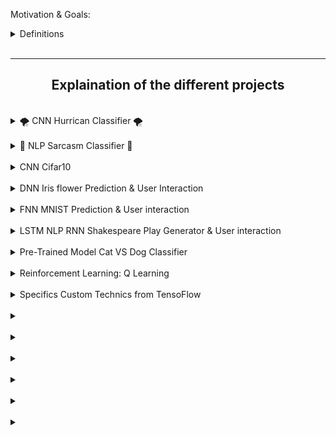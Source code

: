 Motivation & Goals:

<details>
  <h2 align="center"> Definitions </h2>
  
  <summary> Definitions </summary> 
<p>    
**DL (Deep-Learning):**

**DNN (Deep Neural Networks):**

**CNN (Convultional Neural Network):**

**FNN (Feedforward Neural Network):**

**RNN (Recurrent Neural Network):**
Type of artificial neural network which uses sequential data or time series data. 
Commonly used for ordinal or temporal problems: language translation, NLP, speech recognition, image captioning.
Used by Siri, voice search, and Google Translate.

**NLP (Natural Language Processing):**

**LSTM (Long Short-Term Memory):**

</p>
  <br>
</details>

  <br>

  ---

<h2 align='center'>Explaination of the different projects</h2>
  
<br>
  
<details>
  <h2 align="center">🌪️ CNN Hurrican Classifier 🌪️</h2>
  
  <summary>🌪️ CNN Hurrican Classifier 🌪️ </summary> 

  <p>
    This Python script focuses on creating and training a Convolutional Neural Network (CNN) to classify images into two classes ("damage" and "no_damage") using the "satellite-images-of-hurricane-damage" dataset. Here's a breakdown of the script:

About the Dataset:
The dataset is sourced from Texas after Hurricane Harvey, containing satellite images categorized into "damage" and "no_damage" groups.
Original Source: IEEE DataPort - Detecting Damaged Buildings Post-Hurricane.
Libraries:
The script begins by importing necessary libraries, including urllib for handling URLs and zipfile for extracting compressed files.
TensorFlow is imported as tf.
Functions:
download_and_extract_data(): Downloads and extracts the dataset from a specified URL, storing it in the current directory.
preprocess(image, label): Normalizes the images by scaling pixel values between 0 and 1.
Solution Model Function (solution_model()):
Calls download_and_extract_data() to prepare the dataset.
Defines constants for image size (IMG_SIZE) and batch size (BATCH_SIZE).
Loads training and validation datasets from the "train/" and "validation/" directories, respectively. It resizes the images and forms batches using TensorFlow's image_dataset_from_directory function.
Normalizes the datasets using the preprocess function.
Constructs a CNN model using TensorFlow's Sequential API with convolutional and pooling layers, flattening layer, and dense layers. The final layer uses the sigmoid activation function for binary classification.
Compiles and trains the model using the Adam optimizer and binary cross-entropy loss for 30 epochs.
Running and Saving the Model (if __name__ == '__main__':):
Calls solution_model() to create and train the model.
Saves the trained model as "mymodel.h5".
Overall, the script demonstrates the process of preparing a dataset, creating a CNN model, training the model, and saving it for future use. The goal is to classify satellite images into "damage" and "no_damage" categories.
validation of +0.92
</p>
<br>
</details>

<br>

<details>
  <h2 align="center">👹 NLP Sarcasm Classifier 👹</h2>
  
  <summary>👹 NLP Sarcasm Classifier 👹</summary> 
  <p>
    This Python script builds and trains a classifier for a sarcasm dataset using TensorFlow and Keras. Here's an explanation of each part:

Import Libraries:
Import necessary libraries including json for working with JSON files, tensorflow for building and training the model, numpy for numerical operations, and relevant modules from tensorflow.keras for text preprocessing.
Load and Preprocess Data:
Download the sarcasm dataset from a given URL and load it from the JSON file (sarcasm.json).
Extract sentences and labels from the dataset.
Tokenization and Padding:
Tokenize the text data and pad sequences to ensure uniform length for model input.
Model Architecture:
Build a sequential model using Keras.
The model consists of an embedding layer for word embeddings, a dropout layer to prevent overfitting, a global average pooling layer for dimensionality reduction, and a dense layer with a sigmoid activation function for binary classification.
Early Stopping:
Implement early stopping with a patience of 5 epochs to monitor validation loss and restore the best weights when there is no improvement.
Compile and Train:
Compile the model using the Adam optimizer and binary cross-entropy loss.
Train the model on the training data with validation data for 50 epochs, using the early stopping callback to prevent overfitting.
Save the Model:
Save the trained model to a file named "mymodel.h5".
Main Execution:
Check if the script is being run as the main program (__name__ == '__main__').
If yes, execute the solution_model function and save the resulting model.
This script aims to create a simple text classification model for sarcasm detection using a neural network architecture with embedding layers, dropout for regularization, and early stopping to prevent overfitting.
  </p>
  <br>
</details>

<br>

<details>
  <h2 align="center"> CNN Cifar10 </h2>
  
  <summary> CNN Cifar10 </summary> 

  <p>
This code demonstrates the use of data augmentation to artificially increase the diversity of the training dataset, enhancing the model's ability to generalize to unseen data. The CNN model is designed to classify images from the CIFAR-10 dataset into one of the ten specified classes. The training process involves both the original and augmented images.
  </p>
  <br>
</details>

<br>

<details>
  <h2 align="center"> DNN Iris flower Prediction & User Interaction</h2>
  
  <summary> DNN Iris flower Prediction & User Interaction </summary> 

  <p>
Use the trained classifier to make predictions based on the user's input and print the predicted class and its probability.

In summary, this code defines, trains, evaluates, and uses a Deep Neural Network classifier to predict the species of an Iris flower based on user-inputted features. The dataset used is the famous Iris dataset containing features such as sepal length, sepal width, petal length, and petal width. The user can interactively input feature values for prediction.
  </p>
  <br>
</details>

<br>

<details>
  <h2 align="center"> FNN MNIST Prediction & User interaction </h2>
  
  <summary> FNN MNIST Prediction & User interaction </summary> 

  <p>
The goal of the code is to train a neural network using TensorFlow/Keras to classify images from the Fashion MNIST dataset. The dataset consists of grayscale images of 10 different types of clothing items. After training the model, the code provides user interaction to select a specific image from the test set, predict its class, and display the image along with the expected and predicted labels.
  </p>
  <br>
</details>

<br>

<details>
  <h2 align="center"> LSTM NLP RNN Shakespeare Play Generator & User interaction </h2>
  
  <summary> LSTM NLP RNN Shakespeare Play Generator & User interaction </summary> 

  <p>
The purpose of this code is to train a character-level LSTM neural network on a dataset containing Shakespearean text. The trained model is designed to learn the patterns and structures inherent in the language of Shakespeare. Subsequently, the model can generate new text based on a user-provided starting string. This demonstrates the use of recurrent neural networks for creative text generation, showcasing the network's ability to capture and reproduce the linguistic style of a specific author or domain. The code engages users by allowing them to input a seed string and witness the model's generation of coherent and contextually relevant text in the style of Shakespeare.
  </p>
  <br>
</details>

<br>

<details>
  <h2 align="center"> Pre-Trained Model Cat VS Dog Classifier </h2>
  
  <summary> Pre-Trained Model Cat VS Dog Classifier </summary> 

  <p>
    The code loads the "cats_vs_dogs" dataset, preprocesses the images, and fine-tunes the MobileNetV2 model for a binary classification task (cats vs. dogs). It trains the model, evaluates its performance, and saves the trained model for later use. The primary goal is to demonstrate the process of using a pre-trained neural network for image classification and adapting it to a specific task.
accuracy of +0.986 on validation data
  </p>
  <br>
</details>


<br>

<details>
  <h2 align="center"> Reinforcement Learning: Q Learning </h2>
  
  <summary> Reinforcement Learning: Q Learning </summary> 

  <p>
The goal of the code is to implement a Q-learning algorithm to train an agent in the FrozenLake environment, a classic problem in reinforcement learning. The code initializes a Q-table to store the learned values for state-action pairs and iteratively updates these values based on the agent's interactions with the environment. The training process involves a balance between exploration and exploitation, where the agent chooses actions with a certain probability of exploration. The Q-values are updated using the Q-learning formula, taking into account the rewards received and the maximum Q-value for the next state. The training loop runs for a specified number of episodes, and the final learned Q-values are printed along with the average reward obtained during training. The ultimate objective is for the agent to learn an optimal policy for navigating the FrozenLake environment and achieving the highest cumulative reward.
  </p>
  <br>
</details>


<br>

<details>
  <h2 align="center"> Specifics Custom Technics from TensoFlow </h2>
  
  <summary> Specifics Custom Technics from TensoFlow </summary> 

  <p>
    Custom Callbacks MNIST
The code employs three callbacks during the training process. The ModelCheckpoint Callback saves model weights at specified intervals, the LearningRateScheduler Callback dynamically adjusts the learning rate, and the CustomCallback Callback stops training if the accuracy surpasses a predefined threshold of 90%. These callbacks enhance training control and efficiency, ensuring periodic weight saving, adaptive learning rates, and the ability to halt training based on a specific criterion.

  Custom Layers MNIST
The custom layer, named Dense, represents a fully connected layer in a neural network. It handles the initialization of learnable weights and biases, offering flexibility in constructing a specialized model (MyModel) for digit classification. This custom layer enhances adaptability and customization in defining neural network architectures.

  Custom Model Fit MNIST
The custom model fit in this code provides a specialized training loop for a convolutional neural network (CNN) on the MNIST dataset. It allows fine-grained control over training and evaluation, incorporating specific metrics like sparse categorical accuracy and utilizing an Adam optimizer with sparse categorical cross-entropy loss. This customization enhances adaptability and transparency in the training process.

  Custom Training Loop MNIST
The custom training loop in the code offers greater flexibility and control over the training process compared to the standard model.fit() method. It allows explicit definition of operations such as model updates, loss calculations, and metric tracking, providing transparency and adaptability during training.

  </p>
  <br>
</details>


<br>

<details>
  <h2 align="center">  </h2>
  
  <summary> </summary> 

  <p>

  </p>
  <br>
</details>

<br>

<details>
  <h2 align="center">  </h2>
  
  <summary> </summary> 

  <p>

  </p>
  <br>
</details>

<br>

<details>
  <h2 align="center">  </h2>
  
  <summary> </summary> 

  <p>

  </p>
  <br>
</details>

<br>

<details>
  <h2 align="center">  </h2>
  
  <summary> </summary> 

  <p>

  </p>
  <br>
</details>

<br>

<details>
  <h2 align="center">  </h2>
  
  <summary> </summary> 

  <p>

  </p>
  <br>
</details>

<br>

<details>
  <h2 align="center">  </h2>
  
  <summary> </summary> 

  <p>

  </p>
  <br>
</details>

